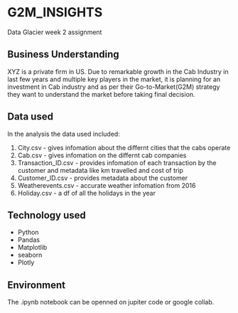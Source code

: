 # G2M_INSIGHTS
Data Glacier week 2 assignment 

## Business Understanding
XYZ is a private firm in US. Due to remarkable growth in the Cab Industry in last few years and multiple key players in the market, it is planning for an investment in Cab industry and as per their Go-to-Market(G2M) strategy they want to understand the market before taking final decision.

## Data used 
In the analysis the data used included:
1. City.csv - gives infomation about the differnt cities that the cabs operate
2. Cab.csv - gives infomation on the differnt cab companies 
3. Transaction_ID.csv - provides infomation of each transaction by the customer and metadata like km travelled and cost of trip
5. Customer_ID.csv - provides metadata about the customer
6. Weatherevents.csv - accurate weather infomation from 2016
8. Holiday.csv - a df of all the holidays in the year

## Technology used
- Python
- Pandas
- Matplotlib
- seaborn
- Plotly

## Environment
The .ipynb notebook can be openned on jupiter code or google collab.

